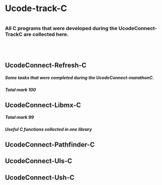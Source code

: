 <h1> Ucode-track-C <h1>

  <h3>All C programs that were developed during the UcodeConnect-TrackC are collected here.</h3>

  <br /> <br />
  <h2> UcodeConnect-Refresh-C </h2>
  <h5>Some tasks that were completed during the UcodeConnect-marathonC.</h5>
  <h5>Total mark 100</h5>
  <h2> UcodeConnect-Libmx-C </h2>
  <h5>Total mark 99</h5>
  <h5>Useful C functions collected in one library</h5>
  <h2> UcodeConnect-Pathfinder-C </h2>
  <h2> UcodeConnect-Uls-C </h2>
  <h2> UcodeConnect-Ush-C <h2>
